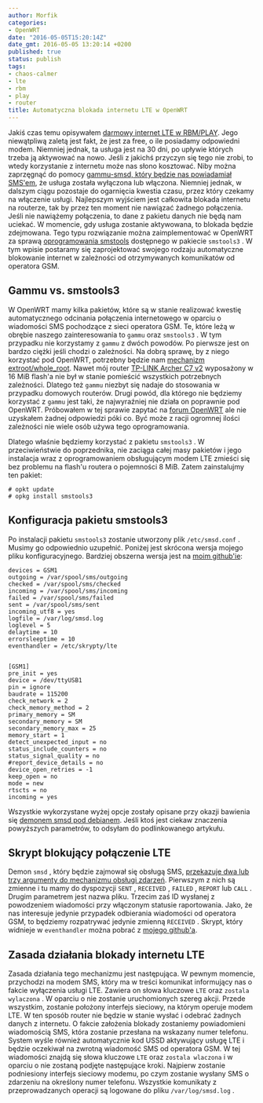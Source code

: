 ```yaml
---
author: Morfik
categories:
- OpenWRT
date: "2016-05-05T15:20:14Z"
date_gmt: 2016-05-05 13:20:14 +0200
published: true
status: publish
tags:
- chaos-calmer
- lte
- rbm
- play
- router
title: Automatyczna blokada internetu LTE w OpenWRT
---
```


Jakiś czas temu opisywałem [darmowy internet LTE w
RBM/PLAY](/post/darmowy-internet-lte-od-rbmplay/). Jego niewątpliwą zaletą jest
fakt, że jest za free, o ile posiadamy odpowiedni modem. Niemniej jednak, ta usługa jest na 30 dni,
po upływie których trzeba ją aktywować na nowo. Jeśli z jakichś przyczyn się tego nie zrobi, to
wtedy korzystanie z internetu może nas słono kosztować. Niby można zaprzęgnąć do pomocy [gammu-smsd,
który będzie nas powiadamiał
SMS'em](/post/gammu-smsd-czyli-wysylanie-odbieranie-sms/), że usługa została
wyłączona lub włączona. Niemniej jednak, w dalszym ciągu pozostaje do ogarnięcia kwestia czasu,
przez który czekamy na włączenie usługi. Najlepszym wyjściem jest całkowita blokada internetu na
routerze, tak by przez ten moment nie nawiązać żadnego połączenia. Jeśli nie nawiążemy połączenia,
to dane z pakietu danych nie będą nam uciekać. W momencie, gdy usługa zostanie aktywowana, to
blokada będzie zdejmowana. Tego typu rozwiązanie można zaimplementować w OpenWRT za sprawą
[oprogramowania smstools](http://smstools3.kekekasvi.com/) dostępnego w pakiecie `smstools3` . W tym
wpisie postaramy się zaprojektować swojego rodzaju automatyczne blokowanie internet w zależności od
otrzymywanych komunikatów od operatora GSM.

<!--more-->
## Gammu vs. smstools3

W OpenWRT mamy kilka pakietów, które są w stanie realizować kwestię automatycznego odcinania
połączenia internetowego w oparciu o wiadomości SMS pochodzące z sieci operatora GSM. Te, które
leżą w obrębie naszego zainteresowania to `gammu` oraz `smstools3` . W tym przypadku nie korzystamy
z `gammu` z dwóch powodów. Po pierwsze jest on bardzo ciężki jeśli chodzi o zależności. Na dobrą
sprawę, by z niego korzystać pod OpenWRT, potrzebny będzie nam [mechanizm
extroot/whole\_root](/post/extroot-whole_root-fullroot-pod-openwrt/). Nawet mój
router [TP-LINK Archer C7 v2](http://www.tp-link.com.pl/products/details/Archer-C7.html) wyposażony
w 16 MiB flash'a nie był w stanie pomieścić wszystkich potrzebnych zależności. Dlatego też `gammu`
niezbyt się nadaje do stosowania w przypadku domowych routerów. Drugi powód, dla którego nie
będziemy korzystać z `gammu` jest taki, że najwyraźniej nie działa on poprawnie pod OpenWRT.
Próbowałem w tej sprawie zapytać na [forum
OpenWRT](https://forum.openwrt.org/viewtopic.php?id=64465) ale nie uzyskałem żadnej odpowiedzi póki
co. Być może z racji ogromnej ilości zależności nie wiele osób używa tego oprogramowania.

Dlatego właśnie będziemy korzystać z pakietu `smstools3` . W przeciwieństwie do poprzednika, nie
zaciąga całej masy pakietów i jego instalacja wraz z oprogramowaniem obsługującym modem LTE zmieści
się bez problemu na flash'u routera o pojemności 8 MiB. Zatem zainstalujmy ten pakiet:

    # opkt update
    # opkg install smstools3

## Konfiguracja pakietu smstools3

Po instalacji pakietu `smstools3` zostanie utworzony plik `/etc/smsd.conf` . Musimy go odpowiednio
uzupełnić. Poniżej jest skrócona wersja mojego pliku konfiguracyjnego. Bardziej obszerna wersja jest
na [moim github'ie](https://github.com/morfikov/files/blob/master/configs/etc/smsd.conf):

    devices = GSM1
    outgoing = /var/spool/sms/outgoing
    checked = /var/spool/sms/checked
    incoming = /var/spool/sms/incoming
    failed = /var/spool/sms/failed
    sent = /var/spool/sms/sent
    incoming_utf8 = yes
    logfile = /var/log/smsd.log
    loglevel = 5
    delaytime = 10
    errorsleeptime = 10
    eventhandler = /etc/skrypty/lte


    [GSM1]
    pre_init = yes
    device = /dev/ttyUSB1
    pin = ignore
    baudrate = 115200
    check_network = 2
    check_memory_method = 2
    primary_memory = SM
    secondary_memory = SM
    secondary_memory_max = 25
    memory_start = 1
    detect_unexpected_input = no
    status_include_counters = no
    status_signal_quality = no
    #report_device_details = no
    device_open_retries = -1
    keep_open = no
    mode = new
    rtscts = no
    incoming = yes

Wszystkie wykorzystane wyżej opcje zostały opisane przy okazji bawienia się [demonem smsd pod
debianem](/post/smstools-smsd-automat-wysylania-sms/). Jeśli ktoś jest ciekaw
znaczenia powyższych parametrów, to odsyłam do podlinkowanego artykułu.

## Skrypt blokujący połączenie LTE

Demon `smsd` , który będzie zajmował się obsługą SMS, [przekazuje dwa lub trzy argumenty do
mechanizmu obsługi zdarzeń](http://smstools3.kekekasvi.com/index.php?p=eventhandler). Pierwszym z
nich są zmienne i tu mamy do dyspozycji `SENT` , `RECEIVED` , `FAILED` , `REPORT` lub `CALL` .
Drugim parametrem jest nazwa pliku. Trzecim zaś ID wysłanej z powodzeniem wiadomości przy włączonym
statusie raportowania. Jako, że nas interesuje jedynie przypadek odbierania wiadomości od operatora
GSM, to będziemy rozpatrywać jedynie zmienną `RECEIVED` . Skrypt, który widnieje w `eventhandler`
można pobrać z [mojego
github'a](https://github.com/morfikov/files/blob/master/scripts/smstools-lte-script.sh).

## Zasada działania blokady internetu LTE

Zasada działania tego mechanizmu jest następująca. W pewnym momencie, przychodzi na modem SMS, który
ma w treści komunikat informujący nas o fakcie wyłączenia usługi LTE. Zawiera on słowa kluczowe
`LTE` oraz `zostala wylaczona` . W oparciu o nie zostanie uruchomionych szereg akcji. Przede
wszystkim, zostanie położony interfejs sieciowy, na którym operuje modem LTE. W ten sposób router
nie będzie w stanie wysłać i odebrać żadnych danych z internetu. O fakcie założenia blokady
zostaniemy powiadomieni wiadomością SMS, która zostanie przesłana na wskazany numer telefonu. System
wyśle również automatycznie kod USSD aktywujący usługę LTE i będzie oczekiwał na zwrotną wiadomość
SMS od operatora GSM. W tej wiadomości znajdą się słowa kluczowe `LTE` oraz `zostala wlaczona` i w
oparciu o nie zostaną podjęte następujące kroki. Najpierw zostanie podniesiony interfejs sieciowy
modemu, po czym zostanie wysłany SMS o zdarzeniu na określony numer telefonu. Wszystkie komunikaty z
przeprowadzanych operacji są logowane do pliku `/var/log/smsd.log` .

